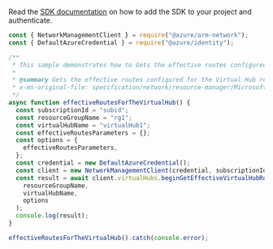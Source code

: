 Read the [SDK documentation](https://github.com/Azure/azure-sdk-for-js/blob/%40azure%2Farm-network_28.0.0/sdk/network/arm-network/README.md) on how to add the SDK to your project and authenticate.

```javascript
const { NetworkManagementClient } = require("@azure/arm-network");
const { DefaultAzureCredential } = require("@azure/identity");

/**
 * This sample demonstrates how to Gets the effective routes configured for the Virtual Hub resource or the specified resource .
 *
 * @summary Gets the effective routes configured for the Virtual Hub resource or the specified resource .
 * x-ms-original-file: specification/network/resource-manager/Microsoft.Network/stable/2021-08-01/examples/EffectiveRoutesListForVirtualHub.json
 */
async function effectiveRoutesForTheVirtualHub() {
  const subscriptionId = "subid";
  const resourceGroupName = "rg1";
  const virtualHubName = "virtualHub1";
  const effectiveRoutesParameters = {};
  const options = {
    effectiveRoutesParameters,
  };
  const credential = new DefaultAzureCredential();
  const client = new NetworkManagementClient(credential, subscriptionId);
  const result = await client.virtualHubs.beginGetEffectiveVirtualHubRoutesAndWait(
    resourceGroupName,
    virtualHubName,
    options
  );
  console.log(result);
}

effectiveRoutesForTheVirtualHub().catch(console.error);
```
